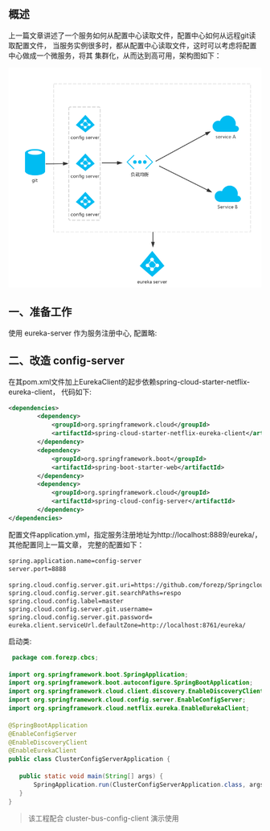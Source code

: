 ## 概述
上一篇文章讲述了一个服务如何从配置中心读取文件，配置中心如何从远程git读取配置文件，
当服务实例很多时，都从配置中心读取文件，这时可以考虑将配置中心做成一个微服务，将其
集群化，从而达到高可用，架构图如下：

![1](./1.png)

## 一、准备工作 
使用 eureka-server 作为服务注册中心, 配置略:

## 二、改造 config-server
在其pom.xml文件加上EurekaClient的起步依赖spring-cloud-starter-netflix-eureka-client，
代码如下: 
```xml
<dependencies>
		<dependency>
			<groupId>org.springframework.cloud</groupId>
			<artifactId>spring-cloud-starter-netflix-eureka-client</artifactId>
		</dependency>
		<dependency>
			<groupId>org.springframework.boot</groupId>
			<artifactId>spring-boot-starter-web</artifactId>
		</dependency>
		<dependency>
			<groupId>org.springframework.cloud</groupId>
			<artifactId>spring-cloud-config-server</artifactId>
		</dependency>
</dependencies>
```
配置文件application.yml，指定服务注册地址为http://localhost:8889/eureka/，其他配置同上一篇文章，
完整的配置如下： 

```properties
spring.application.name=config-server
server.port=8888

spring.cloud.config.server.git.uri=https://github.com/forezp/SpringcloudConfig/
spring.cloud.config.server.git.searchPaths=respo
spring.cloud.config.label=master
spring.cloud.config.server.git.username=
spring.cloud.config.server.git.password=
eureka.client.serviceUrl.defaultZone=http://localhost:8761/eureka/
 ```
 
 启动类:
 
 ```java
  package com.forezp.cbcs;

import org.springframework.boot.SpringApplication;
import org.springframework.boot.autoconfigure.SpringBootApplication;
import org.springframework.cloud.client.discovery.EnableDiscoveryClient;
import org.springframework.cloud.config.server.EnableConfigServer;
import org.springframework.cloud.netflix.eureka.EnableEurekaClient;

@SpringBootApplication
@EnableConfigServer
@EnableDiscoveryClient
@EnableEurekaClient
public class ClusterConfigServerApplication {

	public static void main(String[] args) {
		SpringApplication.run(ClusterConfigServerApplication.class, args);
	}
}
 ```

> 该工程配合 cluster-bus-config-client 演示使用
 
 
 
 
 
